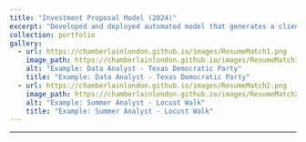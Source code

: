 ```yaml
---
title: "Investment Proposal Model (2024)"
excerpt: "Developed and deployed automated model that generates a client investment proposal based on Financial Advisor input"
collection: portfolio
gallery:
  - url: https://chamberlainlondon.github.io/images/ResumeMatch1.png
    image_path: https://chamberlainlondon.github.io/images/ResumeMatch1.png
    alt: "Example: Data Analyst - Texas Democratic Party"
    title: "Example: Data Analyst - Texas Democratic Party"
  - url: https://chamberlainlondon.github.io/images/ResumeMatch2.png
    image_path: https://chamberlainlondon.github.io/images/ResumeMatch2.png
    alt: "Example: Summer Analyst - Locust Walk"
    title: "Example: Summer Analyst - Locust Walk"
---
```

------
